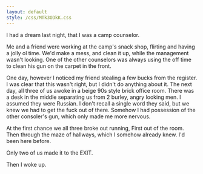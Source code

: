 ```yaml
---
layout: default
style: /css/MTk3ODkK.css
---
```


I had a dream last night, that I was a camp counselor.

Me and a friend were working at the camp's snack shop, flirting and having a jolly ol time. We'd make a mess, and clean it up, while the management wasn't looking. One of the other counselors was always using the off time to clean his gun on the carpet in the front.

One day, however I noticed my friend stealing a few bucks from the register. I was clear that this wasn't right, but I didn't do anything about it. The next day, all three of us awoke in a beige 90s style brick office room. There was a desk in the
middle separating us from 2 burley, angry looking men. I
assumed they were Russian. I don't recall a single word they said, but we knew we had to get the fuck out of there. Somehow I had possession of the other consoler's gun, which only made me more nervous.

At the first chance we all three broke out running, First out of the room. Then through the maze of hallways, which I somehow already knew. I'd been here before.

Only two of us made it to the EXIT.

Then I woke up.
